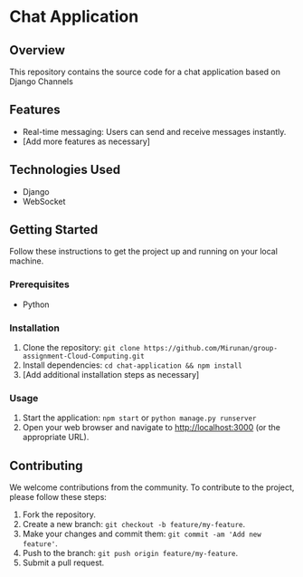 # Chat Application

## Overview
This repository contains the source code for a chat application based on Django Channels

## Features
- Real-time messaging: Users can send and receive messages instantly.
- [Add more features as necessary]

## Technologies Used
- Django
- WebSocket

## Getting Started
Follow these instructions to get the project up and running on your local machine.

### Prerequisites
- Python

### Installation
1. Clone the repository: `git clone https://github.com/Mirunan/group-assignment-Cloud-Computing.git`
2. Install dependencies: `cd chat-application && npm install`
3. [Add additional installation steps as necessary]



### Usage
1. Start the application: `npm start` or `python manage.py runserver`
2. Open your web browser and navigate to [http://localhost:3000](http://localhost:3000) (or the appropriate URL).


## Contributing
We welcome contributions from the community. To contribute to the project, please follow these steps:
1. Fork the repository.
2. Create a new branch: `git checkout -b feature/my-feature`.
3. Make your changes and commit them: `git commit -am 'Add new feature'`.
4. Push to the branch: `git push origin feature/my-feature`.
5. Submit a pull request.


